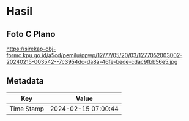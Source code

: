 # Hasil

## Foto C Plano

https://sirekap-obj-formc.kpu.go.id/a5cd/pemilu/ppwp/12/77/05/20/03/1277052003002-20240215-003542--7c3954dc-da8a-46fe-bede-cdac9fbb56e5.jpg


## Metadata

| Key        | Value               |
| ---------- | ------------------- |
| Time Stamp | 2024-02-15 07:00:44 |



